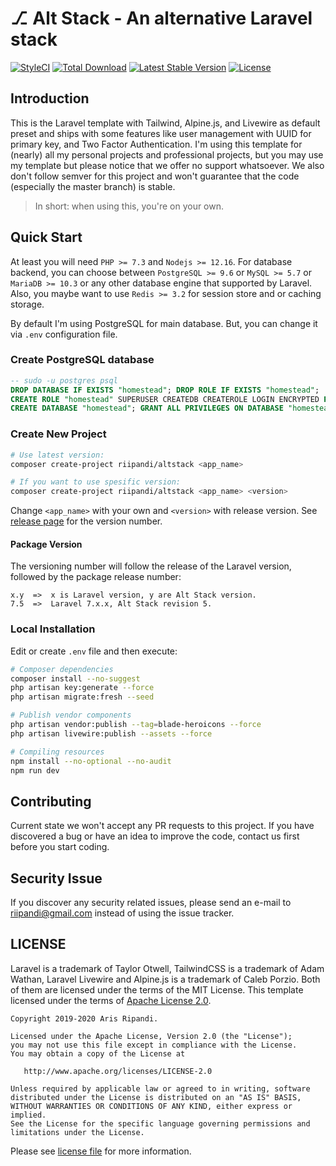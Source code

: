 # ⎇ Alt Stack - An alternative Laravel stack
<!-- [![Build Status](https://travis-ci.org/riipandi/altstack.svg?branch=master)](https://travis-ci.org/riipandi/altstack) -->
[![StyleCI](https://github.styleci.io/repos/174728418/shield?branch=master)](https://github.styleci.io/repos/174728418?branch=master)
[![Total Download](https://poser.pugx.org/riipandi/altstack/d/total.svg?format=flat-square)](https://packagist.org/packages/riipandi/altstack)
[![Latest Stable Version](https://poser.pugx.org/riipandi/altstack/v/stable.svg?format=flat-square)](https://packagist.org/packages/riipandi/altstack)
[![License](https://img.shields.io/badge/license-Apache%202-blue.svg?style=flat-square)](https://choosealicense.com/licenses/apache-2.0/)

## Introduction
This is the Laravel template with Tailwind, Alpine.js, and Livewire as default preset and ships with some
features like user management with UUID for primary key, and Two Factor Authentication. I'm using this
template for (nearly) all my personal projects and professional projects, but you may use my template but
please notice that we offer no support whatsoever. We also don't follow semver for this project and won't
guarantee that the code (especially the master branch) is stable.

> In short: when using this, you're on your own.

## Quick Start
At least you will need `PHP >= 7.3` and `Nodejs >= 12.16`. For database backend, you can choose between
`PostgreSQL >= 9.6` or `MySQL >= 5.7` or `MariaDB >= 10.3` or any other database engine that supported
by Laravel. Also, you maybe want to use `Redis >= 3.2` for session store and or caching storage.

By default I'm using PostgreSQL for main database. But, you can change it via `.env` configuration file.

### Create PostgreSQL database
```sql
-- sudo -u postgres psql
DROP DATABASE IF EXISTS "homestead"; DROP ROLE IF EXISTS "homestead";
CREATE ROLE "homestead" SUPERUSER CREATEDB CREATEROLE LOGIN ENCRYPTED PASSWORD 'securepwd';
CREATE DATABASE "homestead"; GRANT ALL PRIVILEGES ON DATABASE "homestead" TO "homestead";
```

### Create New Project
```bash
# Use latest version:
composer create-project riipandi/altstack <app_name>

# If you want to use spesific version:
composer create-project riipandi/altstack <app_name> <version>
```

Change `<app_name>` with your own and `<version>` with release version.
See [release page][releasepage] for the version number.

#### Package Version
The versioning number will follow the release of the Laravel version, followed by the package release number:

```
x.y  =>  x is Laravel version, y are Alt Stack version.
7.5  =>  Laravel 7.x.x, Alt Stack revision 5.
```

### Local Installation
Edit or create `.env` file and then execute:

```bash
# Composer dependencies
composer install --no-suggest
php artisan key:generate --force
php artisan migrate:fresh --seed

# Publish vendor components
php artisan vendor:publish --tag=blade-heroicons --force
php artisan livewire:publish --assets --force

# Compiling resources
npm install --no-optional --no-audit
npm run dev
```

## Contributing
Current state we won't accept any PR requests to this project. If you have discovered a bug or have an
idea to improve the code, contact us first before you start coding.

## Security Issue
If you discover any security related issues, please send an e-mail to [riipandi@gmail.com](mailto:riipandi@gmail.com)
instead of using the issue tracker.

## LICENSE
Laravel is a trademark of Taylor Otwell, TailwindCSS is a trademark of Adam Wathan, Laravel Livewire and
Alpine.js is a trademark of Caleb Porzio. Both of them are licensed under the terms of the MIT License.
This template licensed under the terms of [Apache License 2.0][choosealicense].

```
Copyright 2019-2020 Aris Ripandi.

Licensed under the Apache License, Version 2.0 (the "License");
you may not use this file except in compliance with the License.
You may obtain a copy of the License at

   http://www.apache.org/licenses/LICENSE-2.0

Unless required by applicable law or agreed to in writing, software
distributed under the License is distributed on an "AS IS" BASIS,
WITHOUT WARRANTIES OR CONDITIONS OF ANY KIND, either express or implied.
See the License for the specific language governing permissions and
limitations under the License.
```

Please see [license file](./license.txt) for more information.

[choosealicense]:https://choosealicense.com/licenses/apache-2.0/
[releasepage]:https://github.com/riipandi/altstack/releases
